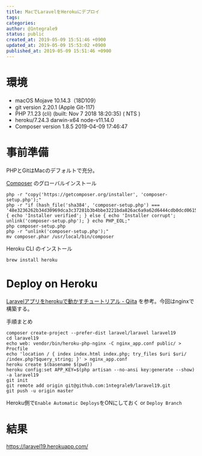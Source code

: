 ```yaml
---
title: MacでLaravelをHerokuにデプロイ
tags: 
categories: 
author: @1ntegrale9
status: public
created_at: 2019-05-09 15:51:46 +0900
updated_at: 2019-05-09 15:53:02 +0900
published_at: 2019-05-09 15:51:46 +0900
---
```

# 環境
- macOS Mojave 10.14.3（18D109）
- git version 2.20.1 (Apple Git-117)
- PHP 7.1.23 (cli) (built: Nov 7 2018 18:20:35) ( NTS )
- heroku/7.24.3 darwin-x64 node-v11.14.0
- Composer version 1.8.5 2019-04-09 17:46:47

# 事前準備
PHPとGitはMacのデフォルトで充分。

[Composer](https://getcomposer.org/download/) のグローバルインストール
```console
php -r "copy('https://getcomposer.org/installer', 'composer-setup.php');"
php -r "if (hash_file('sha384', 'composer-setup.php') === '48e3236262b34d30969dca3c37281b3b4bbe3221bda826ac6a9a62d6444cdb0dcd0615698a5cbe587c3f0fe57a54d8f5') { echo 'Installer verified'; } else { echo 'Installer corrupt'; unlink('composer-setup.php'); } echo PHP_EOL;"
php composer-setup.php
php -r "unlink('composer-setup.php');"
mv composer.phar /usr/local/bin/composer
```

Heroku CLI のインストール
```console
brew install heroku
```

# Deploy on Heroku
[Laravelアプリをherokuで動かすチュートリアル - Qiita](https://qiita.com/kamukiriri/items/73ff35fc7f9083ca68c1#%E8%A3%9C%E8%B6%B32-%E3%83%AD%E3%83%BC%E3%82%AB%E3%83%AB%E9%96%8B%E7%99%BA%E7%92%B0%E5%A2%83%E3%81%A8%E3%81%97%E3%81%A6laradock%E3%82%92%E4%BD%BF%E7%94%A8%E3%81%99%E3%82%8B)
を参考。今回はnginxで構築する。

手順まとめ
```console
composer create-project --prefer-dist laravel/laravel laravel19
cd laravel19
echo web: vendor/bin/heroku-php-nginx -C nginx_app.conf public/ > Procfile
echo 'location / { index index.html index.php; try_files $uri $uri/ /index.php?$query_string; }' > nginx_app.conf
heroku create $(basename $(pwd))
heroku config:set APP_KEY=$(php artisan --no-ansi key:generate --show) -a laravel19
git init
git remote add origin git@github.com:1ntegrale9/laravel19.git
git push -u origin master
```

Heroku側で`Enable Automatic Deploys`をONにしておく or `Deploy Branch`

# 結果
https://laravel19.herokuapp.com/
